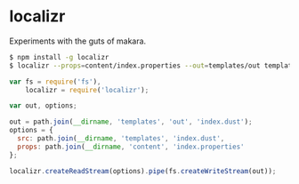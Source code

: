 localizr
========

Experiments with the guts of makara.

```bash
$ npm install -g localizr
$ localizr --props=content/index.properties --out=templates/out templates/index.dust
```

```javascript
var fs = require('fs'),
    localizr = require('localizr');

var out, options;

out = path.join(__dirname, 'templates', 'out', 'index.dust');
options = {
  src: path.join(__dirname, 'templates', 'index.dust',
  props: path.join(__dirname, 'content', 'index.properties'
};

localizr.createReadStream(options).pipe(fs.createWriteStream(out));
```
